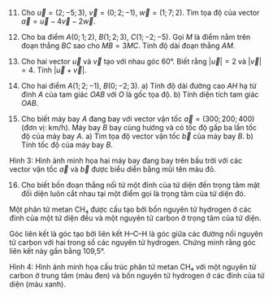 11. Cho $\vec{u} = (2; -5; 3)$, $\vec{v} = (0; 2; -1)$, $\vec{w} = (1; 7; 2)$. Tìm tọa độ của vector $\vec{a} = \vec{u} - 4\vec{v} - 2\vec{w}$.

12. Cho ba điểm $A(0; 1; 2)$, $B(1; 2; 3)$, $C(1; -2; -5)$. Gọi $M$ là điểm nằm trên đoạn thẳng $BC$ sao cho $MB = 3MC$. Tính độ dài đoạn thẳng $AM$.

13. Cho hai vector $\vec{u}$ và $\vec{v}$ tạo với nhau góc 60°. Biết rằng $|\vec{u}| = 2$ và $|\vec{v}| = 4$. Tính $|\vec{u} + \vec{v}|$.

14. Cho hai điểm $A(1; 2; -1)$, $B(0; -2; 3)$.
a) Tính độ dài đường cao $AH$ hạ từ đỉnh $A$ của tam giác $OAB$ với $O$ là gốc tọa độ.
b) Tính diện tích tam giác $OAB$.

15. Cho biết máy bay $A$ đang bay với vector vận tốc $\vec{a} = (300; 200; 400)$ (đơn vị: km/h). Máy bay $B$ bay cùng hướng và có tốc độ gấp ba lần tốc độ của máy bay $A$.
a) Tìm tọa độ vector vận tốc $\vec{b}$ của máy bay $B$.
b) Tính tốc độ của máy bay $B$.

Hình 3: Hình ảnh minh họa hai máy bay đang bay trên bầu trời với các vector vận tốc $\vec{a}$ và $\vec{b}$ được biểu diễn bằng mũi tên màu đỏ.

16. Cho biết bốn đoạn thẳng nối từ một đỉnh của tứ diện đến trọng tâm mặt đối diện luôn cắt nhau tại một điểm gọi là trọng tâm của tứ diện đó.

Một phân tử metan CH₄ được cấu tạo bởi bốn nguyên tử hydrogen ở các đỉnh của một tứ diện đều và một nguyên tử carbon ở trọng tâm của tứ diện.

Góc liên kết là góc tạo bởi liên kết H–C–H là góc giữa các đường nối nguyên tử carbon với hai trong số các nguyên tử hydrogen. Chứng minh rằng góc liên kết này gần bằng 109,5°.

Hình 4: Hình ảnh minh họa cấu trúc phân tử metan CH₄ với một nguyên tử carbon ở trung tâm (màu đen) và bốn nguyên tử hydrogen ở các đỉnh của tứ diện (màu xanh).